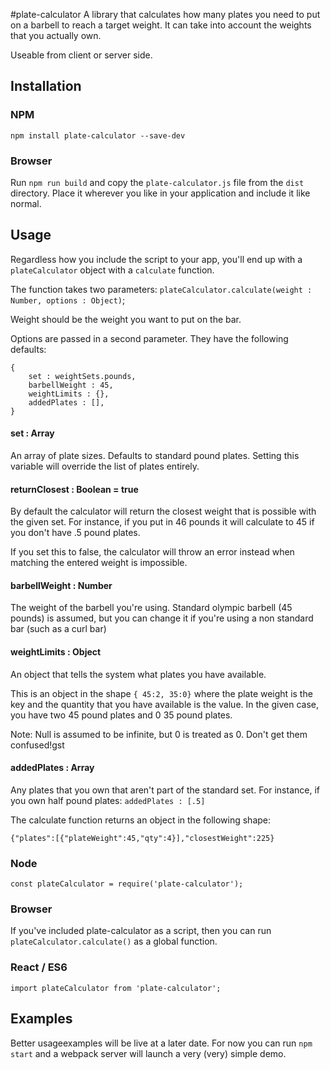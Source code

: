 #plate-calculator
A library that calculates how many plates you need to put on a barbell to reach a target weight. It can take into 
account the weights that you actually own.

Useable from client or server side.

## Installation

### NPM
`npm install plate-calculator --save-dev`

### Browser
Run `npm run build` and copy the `plate-calculator.js` file from the `dist` directory. Place it wherever you like in 
your application and include it like normal.

## Usage
Regardless how you include the script to your app, you'll end up with a `plateCalculator` object with a 
`calculate` function.

The function takes two parameters:
`plateCalculator.calculate(weight : Number, options : Object)`;

Weight should be the weight you want to put on the bar.

Options are passed in a second parameter. They have the following defaults:
```
{
	set : weightSets.pounds,
	barbellWeight : 45,
	weightLimits : {},
	addedPlates : [],
}

```
#### set : Array
An array of plate sizes. Defaults to standard pound plates. Setting this variable will override the list of plates 
entirely.

#### returnClosest : Boolean = true
By default the calculator will return the closest weight that is possible with the given set. For instance, if you 
put in 46 pounds it will calculate to 45 if you don't have .5 pound plates.

If you set this to false, the calculator will throw an error instead when matching the entered weight is impossible.

#### barbellWeight : Number
The weight of the barbell you're using. Standard olympic barbell (45 pounds) is assumed, but you can change it if 
you're using a non standard bar (such as a curl bar)

#### weightLimits : Object
An object that tells the system what plates you have available.

This is an object in the shape `{ 45:2, 35:0}` where the plate weight is the key and the quantity that 
you have available is the value. In the given case, you have two 45 pound plates and 0 35 pound plates.

Note: Null is assumed to be infinite, but 0 is treated as 0. Don't get them confused!gst

#### addedPlates : Array
Any plates that you own that aren't part of the standard set. For instance, if you own half pound plates:
`addedPlates : [.5]`

The calculate function returns an object in the following shape:
```
{"plates":[{"plateWeight":45,"qty":4}],"closestWeight":225}

```

### Node
`const plateCalculator = require('plate-calculator');`

### Browser
If you've included plate-calculator as a script, then you can run `plateCalculator.calculate()` as a global function.

### React / ES6
`import plateCalculator from 'plate-calculator';`

## Examples
Better usageexamples will be live at a later date. For now you can run `npm start` and a webpack server will launch a 
very (very)
 simple demo.
